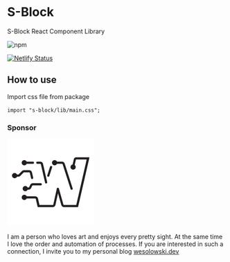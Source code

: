 # S-Block

S-Block React Component Library

![npm](https://img.shields.io/npm/v/s-block)

[![Netlify Status](https://api.netlify.com/api/v1/badges/e5fcbdce-6359-4c09-af9e-e77fec0eef12/deploy-status)](https://app.netlify.com/sites/nervous-newton-b8aff0/deploys)

## How to use

Import css file from package

```tsx
import "s-block/lib/main.css";
```

### Sponsor

<a href="https://wesolowski.dev"><img src="./readme-img/wesolowski.dev_logo.svg" alt="Link to blog wesolowski.dev" width="200" height="200"></a>

I am a person who loves art and enjoys every pretty sight. At the same time I
love the order and automation of processes. If you are interested in such a
connection, I invite you to my personal blog [wesolowski.dev](wesolowski.dev)
